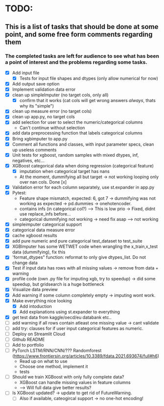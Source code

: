 # TODO:
## This is a list of tasks that should be done at some point, and some free form comments regarding them    
### The completed tasks are left for audience to see what has been a point of interest and the problems regarding some tasks.    

- [x] Add input file
    - [x] Tests for input file shapes and dtypes (only allow numerical for now)
- [x] Add output save option
- [x] Implement validation data error
- [x] clean up simpleImputer (no target cols, only all)
    - [x] confirm that it works (cat cols will get wrong answers _always_, thats why its "simple")
- [x] clean up measure error (no target cols)
- [x] clean up app.py, no target cols
- [x] add selection for user to select the numeric/categorical columns
    - Can't continue without selection
- [x] add data preprocessing function that labels categorical columns
- [x] Bring xgbimputer to app.py
- [x] Comment all functions and classes, with input parameter specs, clean up useless comments
- [x] Unit tests for xgboost, random samples with mixed dtypes, inf, negatives, etc...
- [x] XGBoost categorical data when doing regression (categorical feature)
    - [x] imputation when categorical target has nans
    - At the moment, dummifying all but target -> not working looping only over nan cols. Done [x]
- [x] Validation error for each column separately, use st.expander in app.py
- [x] Pytest:
    -  Feature shape mismatch, expected: 6, got 7  -> dummifying was not working as expected -> pd.dummies -> onehotencoder.
    -  contains infs (in categorical col?) --> This is low prio -> Fixed, didnt use replace_infs before...
    -  categorical dummifying not working -> need fix asap --> not working
- [x] simpleimputer categorical support
- [x] categorical data measure error
- [x] cache xgboost results
- [x] add pure numeric and pure categorical test_dataset to test_suite
- [x] XGBImputer has some WETWET code when wrangling the x_train,x_test data (dummifying), fix this
- [x] 'format_dtypes" function: reformat to only give dtypes_list. Do not change data
- [x] Test if input data has rows with all missing values -> remove from data + warning
- [x] profile code (own .py file for imputing xgb, try to speedup) -> did some speedup, but gridsearch is a huge bottleneck
- [x] Visualize data preview
- [x] Add warning if some column completely empty -> imputing wont work.
- [x] Make everything nice looking
    - [x] Add intoduction
    - [x] Add explanations using st.expander to everything
- [x] get test data from kaggle/oecd/eu databank etc..
- [ ] add warning if all rows contain atleast one missing value -> cant validate
- [ ] add try: clauses for if user input categorical features as numeric.
- [ ] Deploy on Streamlit Cloud
- [ ] Github README
- [ ] Add to portfolio
- [ ] PyTorch LSTM/RNN/CNN/??? Randomforest (https://www.frontiersin.org/articles/10.3389/fdata.2021.693674/full#h6)
    - Read up on what to use
    - Choose one method, implement it
    - tests
- [ ] Should we train XGBoost with only fully complete data?
    - XGBoost can handle missing values in feature columns
    - --> Will full data give better results?
- [ ] Is XGBoost updated? -> update to get rid of FutureWarning.
    - [ ] Also if available, cateogircal support -> no one-hot encoding!